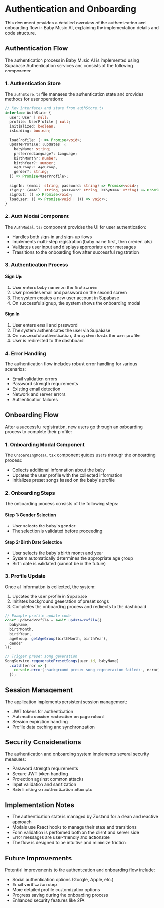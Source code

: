 # Authentication and Onboarding

This document provides a detailed overview of the authentication and onboarding flow in Baby Music AI, explaining the implementation details and code structure.

## Authentication Flow

The authentication process in Baby Music AI is implemented using Supabase Authentication services and consists of the following components:

### 1. Authentication Store

The `authStore.ts` file manages the authentication state and provides methods for user operations:

```typescript
// Key interfaces and state from authStore.ts
interface AuthState {
  user: User | null;
  profile: UserProfile | null;
  initialized: boolean;
  isLoading: boolean;
  
  loadProfile: () => Promise<void>;
  updateProfile: (updates: { 
    babyName: string; 
    preferredLanguage?: Language;
    birthMonth?: number;
    birthYear?: number;
    ageGroup?: AgeGroup;
    gender?: string;
  }) => Promise<UserProfile>; 
  
  signIn: (email: string, password: string) => Promise<void>;
  signUp: (email: string, password: string, babyName: string) => Promise<void>;
  signOut: () => Promise<void>;
  loadUser: () => Promise<void | (() => void)>;
}
```

### 2. Auth Modal Component

The `AuthModal.tsx` component provides the UI for user authentication:

- Handles both sign-in and sign-up flows
- Implements multi-step registration (baby name first, then credentials)
- Validates user input and displays appropriate error messages
- Transitions to the onboarding flow after successful registration

### 3. Authentication Process

#### Sign Up:
1. User enters baby name on the first screen
2. User provides email and password on the second screen
3. The system creates a new user account in Supabase
4. On successful signup, the system shows the onboarding modal

#### Sign In:
1. User enters email and password
2. The system authenticates the user via Supabase
3. On successful authentication, the system loads the user profile
4. User is redirected to the dashboard

### 4. Error Handling

The authentication flow includes robust error handling for various scenarios:

- Email validation errors
- Password strength requirements
- Existing email detection
- Network and server errors
- Authentication failures

## Onboarding Flow

After a successful registration, new users go through an onboarding process to complete their profile:

### 1. Onboarding Modal Component

The `OnboardingModal.tsx` component guides users through the onboarding process:

- Collects additional information about the baby
- Updates the user profile with the collected information
- Initializes preset songs based on the baby's profile

### 2. Onboarding Steps

The onboarding process consists of the following steps:

#### Step 1: Gender Selection
- User selects the baby's gender
- The selection is validated before proceeding

#### Step 2: Birth Date Selection
- User selects the baby's birth month and year
- System automatically determines the appropriate age group
- Birth date is validated (cannot be in the future)

### 3. Profile Update

Once all information is collected, the system:

1. Updates the user profile in Supabase
2. Initiates background generation of preset songs
3. Completes the onboarding process and redirects to the dashboard

```typescript
// Example profile update code
const updatedProfile = await updateProfile({
  babyName,
  birthMonth,
  birthYear,
  ageGroup: getAgeGroup(birthMonth, birthYear),
  gender
});

// Trigger preset song generation
SongService.regeneratePresetSongs(user.id, babyName)
  .catch(error => {
    console.error('Background preset song regeneration failed:', error);
  });
```

## Session Management

The application implements persistent session management:

- JWT tokens for authentication
- Automatic session restoration on page reload
- Session expiration handling
- Profile data caching and synchronization

## Security Considerations

The authentication and onboarding system implements several security measures:

- Password strength requirements
- Secure JWT token handling
- Protection against common attacks
- Input validation and sanitization
- Rate limiting on authentication attempts

## Implementation Notes

- The authentication state is managed by Zustand for a clean and reactive approach
- Modals use React hooks to manage their state and transitions
- Form validation is performed both on the client and server side
- Error messages are user-friendly and actionable
- The flow is designed to be intuitive and minimize friction

## Future Improvements

Potential improvements to the authentication and onboarding flow include:

- Social authentication options (Google, Apple, etc.)
- Email verification step
- More detailed profile customization options
- Progress saving during the onboarding process
- Enhanced security features like 2FA 